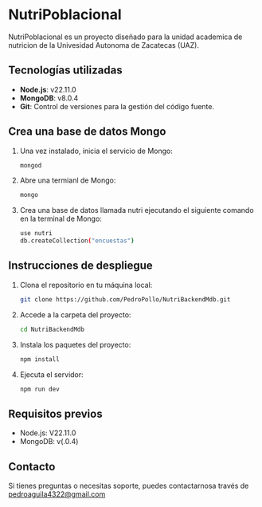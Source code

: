 # NutriPoblacional

NutriPoblacional es un proyecto diseñado para la unidad academica de nutricion de la Univesidad Autonoma de Zacatecas (UAZ).

## Tecnologías utilizadas

- **Node.js**: v22.11.0  
- **MongoDB**: v8.0.4  
- **Git**: Control de versiones para la gestión del código fuente.

## Crea una base de datos Mongo
1. Una vez instalado, inicia el servicio de Mongo:
    ```bash
    mongod

2. Abre una termianl de Mongo:
    ```bash
    mongo

3. Crea una base de datos llamada nutri ejecutando el siguiente comando en la terminal de Mongo:
    ```bash
    use nutri
    db.createCollection("encuestas")

## Instrucciones de despliegue

1. Clona el repositorio en tu máquina local:
   ```bash
   git clone https://github.com/PedroPollo/NutriBackendMdb.git

2. Accede a la carpeta del proyecto:
    ```bash
   cd NutriBackendMdb

3. Instala los paquetes del proyecto:
    ```bash
    npm install

4. Ejecuta el servidor:
    ```bash
    npm run dev

## Requisitos previos
- Node.js: V22.11.0
- MongoDB: v(.0.4)

## Contacto
Si tienes preguntas o necesitas soporte, puedes contactarnosa través de pedroaguila4322@gmail.com